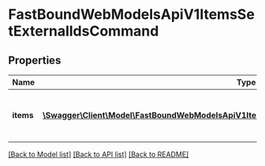 # FastBoundWebModelsApiV1ItemsSetExternalIdsCommand

## Properties
Name | Type | Description | Notes
------------ | ------------- | ------------- | -------------
**items** | [**\Swagger\Client\Model\FastBoundWebModelsApiV1ItemsSetExternalIdsCommandItemExternalIdModel[]**](FastBoundWebModelsApiV1ItemsSetExternalIdsCommandItemExternalIdModel.md) | The array of items whose ExternalIds to set. | [optional] 

[[Back to Model list]](../../README.md#documentation-for-models) [[Back to API list]](../../README.md#documentation-for-api-endpoints) [[Back to README]](../../README.md)

